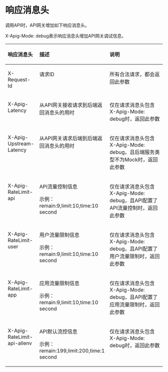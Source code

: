 # 响应消息头<a name="apig-zh-ug-180830102"></a>

调用API时，API网关增加如下响应消息头。

X-Apig-Mode: debug表示响应消息头增加API网关调试信息。

<a name="zh-cn_topic_0127298746_table117316235592"></a>
<table><thead align="left"><tr id="zh-cn_topic_0127298746_row7731192385919"><th class="cellrowborder" valign="top" width="20.202020202020204%" id="mcps1.1.4.1.1"><p id="zh-cn_topic_0127298746_p11731172319598"><a name="zh-cn_topic_0127298746_p11731172319598"></a><a name="zh-cn_topic_0127298746_p11731172319598"></a>响应消息头</p>
</th>
<th class="cellrowborder" valign="top" width="35.35353535353536%" id="mcps1.1.4.1.2"><p id="zh-cn_topic_0127298746_p15731102315910"><a name="zh-cn_topic_0127298746_p15731102315910"></a><a name="zh-cn_topic_0127298746_p15731102315910"></a>描述</p>
</th>
<th class="cellrowborder" valign="top" width="44.44444444444445%" id="mcps1.1.4.1.3"><p id="zh-cn_topic_0127298746_p773162375918"><a name="zh-cn_topic_0127298746_p773162375918"></a><a name="zh-cn_topic_0127298746_p773162375918"></a>说明</p>
</th>
</tr>
</thead>
<tbody><tr id="zh-cn_topic_0127298746_row177311623155919"><td class="cellrowborder" valign="top" width="20.202020202020204%" headers="mcps1.1.4.1.1 "><p id="zh-cn_topic_0127298746_p47312236593"><a name="zh-cn_topic_0127298746_p47312236593"></a><a name="zh-cn_topic_0127298746_p47312236593"></a>X-Request-Id</p>
</td>
<td class="cellrowborder" valign="top" width="35.35353535353536%" headers="mcps1.1.4.1.2 "><p id="zh-cn_topic_0127298746_p873111236591"><a name="zh-cn_topic_0127298746_p873111236591"></a><a name="zh-cn_topic_0127298746_p873111236591"></a>请求ID</p>
</td>
<td class="cellrowborder" valign="top" width="44.44444444444445%" headers="mcps1.1.4.1.3 "><p id="zh-cn_topic_0127298746_p8731162335913"><a name="zh-cn_topic_0127298746_p8731162335913"></a><a name="zh-cn_topic_0127298746_p8731162335913"></a>所有合法请求，都会返回此参数</p>
</td>
</tr>
<tr id="zh-cn_topic_0127298746_row1073111238597"><td class="cellrowborder" valign="top" width="20.202020202020204%" headers="mcps1.1.4.1.1 "><p id="zh-cn_topic_0127298746_p1773132365914"><a name="zh-cn_topic_0127298746_p1773132365914"></a><a name="zh-cn_topic_0127298746_p1773132365914"></a>X-Apig-Latency</p>
</td>
<td class="cellrowborder" valign="top" width="35.35353535353536%" headers="mcps1.1.4.1.2 "><p id="zh-cn_topic_0127298746_p9731823195920"><a name="zh-cn_topic_0127298746_p9731823195920"></a><a name="zh-cn_topic_0127298746_p9731823195920"></a>从API网关接收请求到后端返回消息头的用时</p>
</td>
<td class="cellrowborder" valign="top" width="44.44444444444445%" headers="mcps1.1.4.1.3 "><p id="zh-cn_topic_0127298746_p9731132319591"><a name="zh-cn_topic_0127298746_p9731132319591"></a><a name="zh-cn_topic_0127298746_p9731132319591"></a>仅在请求消息头包含X-Apig-Mode: debug时，返回此参数</p>
</td>
</tr>
<tr id="zh-cn_topic_0127298746_row67311223115912"><td class="cellrowborder" valign="top" width="20.202020202020204%" headers="mcps1.1.4.1.1 "><p id="zh-cn_topic_0127298746_p2073162335913"><a name="zh-cn_topic_0127298746_p2073162335913"></a><a name="zh-cn_topic_0127298746_p2073162335913"></a>X-Apig-Upstream-Latency</p>
</td>
<td class="cellrowborder" valign="top" width="35.35353535353536%" headers="mcps1.1.4.1.2 "><p id="zh-cn_topic_0127298746_p1115131612616"><a name="zh-cn_topic_0127298746_p1115131612616"></a><a name="zh-cn_topic_0127298746_p1115131612616"></a>从API网关请求后端到后端返回消息头的用时</p>
</td>
<td class="cellrowborder" valign="top" width="44.44444444444445%" headers="mcps1.1.4.1.3 "><p id="zh-cn_topic_0127298746_p773102318597"><a name="zh-cn_topic_0127298746_p773102318597"></a><a name="zh-cn_topic_0127298746_p773102318597"></a>仅在请求消息头包含X-Apig-Mode: debug，且后端服务类型不为Mock时，返回此参数</p>
</td>
</tr>
<tr id="zh-cn_topic_0127298746_row8731152316597"><td class="cellrowborder" valign="top" width="20.202020202020204%" headers="mcps1.1.4.1.1 "><p id="zh-cn_topic_0127298746_p131483259118"><a name="zh-cn_topic_0127298746_p131483259118"></a><a name="zh-cn_topic_0127298746_p131483259118"></a>X-Apig-RateLimit-api</p>
</td>
<td class="cellrowborder" valign="top" width="35.35353535353536%" headers="mcps1.1.4.1.2 "><p id="zh-cn_topic_0127298746_p1384223313019"><a name="zh-cn_topic_0127298746_p1384223313019"></a><a name="zh-cn_topic_0127298746_p1384223313019"></a>API流量控制信息</p>
<p id="zh-cn_topic_0127298746_p1073172316595"><a name="zh-cn_topic_0127298746_p1073172316595"></a><a name="zh-cn_topic_0127298746_p1073172316595"></a>示例：remain:9,limit:10,time:10 second</p>
</td>
<td class="cellrowborder" valign="top" width="44.44444444444445%" headers="mcps1.1.4.1.3 "><p id="zh-cn_topic_0127298746_p92691839101212"><a name="zh-cn_topic_0127298746_p92691839101212"></a><a name="zh-cn_topic_0127298746_p92691839101212"></a>仅在请求消息头包含X-Apig-Mode: debug，且API配置了API流量控制时，返回此参数</p>
</td>
</tr>
<tr id="zh-cn_topic_0127298746_row2520195919126"><td class="cellrowborder" valign="top" width="20.202020202020204%" headers="mcps1.1.4.1.1 "><p id="zh-cn_topic_0127298746_p8895889134"><a name="zh-cn_topic_0127298746_p8895889134"></a><a name="zh-cn_topic_0127298746_p8895889134"></a>X-Apig-RateLimit-user</p>
</td>
<td class="cellrowborder" valign="top" width="35.35353535353536%" headers="mcps1.1.4.1.2 "><p id="zh-cn_topic_0127298746_p112070387020"><a name="zh-cn_topic_0127298746_p112070387020"></a><a name="zh-cn_topic_0127298746_p112070387020"></a>用户流量限制信息</p>
<p id="zh-cn_topic_0127298746_p352095941211"><a name="zh-cn_topic_0127298746_p352095941211"></a><a name="zh-cn_topic_0127298746_p352095941211"></a>示例：remain:9,limit:10,time:10 second</p>
</td>
<td class="cellrowborder" valign="top" width="44.44444444444445%" headers="mcps1.1.4.1.3 "><p id="zh-cn_topic_0127298746_p1652085920120"><a name="zh-cn_topic_0127298746_p1652085920120"></a><a name="zh-cn_topic_0127298746_p1652085920120"></a>仅在请求消息头包含X-Apig-Mode: debug，且API配置了用户流量限制时，返回此参数</p>
</td>
</tr>
<tr id="zh-cn_topic_0127298746_row184819451319"><td class="cellrowborder" valign="top" width="20.202020202020204%" headers="mcps1.1.4.1.1 "><p id="zh-cn_topic_0127298746_p195820971314"><a name="zh-cn_topic_0127298746_p195820971314"></a><a name="zh-cn_topic_0127298746_p195820971314"></a>X-Apig-RateLimit-app</p>
</td>
<td class="cellrowborder" valign="top" width="35.35353535353536%" headers="mcps1.1.4.1.2 "><p id="zh-cn_topic_0127298746_p193517417012"><a name="zh-cn_topic_0127298746_p193517417012"></a><a name="zh-cn_topic_0127298746_p193517417012"></a>应用流量限制信息</p>
<p id="zh-cn_topic_0127298746_p198481443135"><a name="zh-cn_topic_0127298746_p198481443135"></a><a name="zh-cn_topic_0127298746_p198481443135"></a>示例：remain:9,limit:10,time:10 second</p>
</td>
<td class="cellrowborder" valign="top" width="44.44444444444445%" headers="mcps1.1.4.1.3 "><p id="zh-cn_topic_0127298746_p178487431310"><a name="zh-cn_topic_0127298746_p178487431310"></a><a name="zh-cn_topic_0127298746_p178487431310"></a>仅在请求消息头包含X-Apig-Mode: debug，且API配置了应用流量限制时，返回此参数</p>
</td>
</tr>
<tr id="zh-cn_topic_0127298746_row5817527135"><td class="cellrowborder" valign="top" width="20.202020202020204%" headers="mcps1.1.4.1.1 "><p id="zh-cn_topic_0127298746_p936361051317"><a name="zh-cn_topic_0127298746_p936361051317"></a><a name="zh-cn_topic_0127298746_p936361051317"></a>X-Apig-RateLimit-api-allenv</p>
</td>
<td class="cellrowborder" valign="top" width="35.35353535353536%" headers="mcps1.1.4.1.2 "><p id="zh-cn_topic_0127298746_p133314450013"><a name="zh-cn_topic_0127298746_p133314450013"></a><a name="zh-cn_topic_0127298746_p133314450013"></a>API默认流控信息</p>
<p id="zh-cn_topic_0127298746_p38171823137"><a name="zh-cn_topic_0127298746_p38171823137"></a><a name="zh-cn_topic_0127298746_p38171823137"></a>示例：remain:199,limit:200,time:1 second</p>
</td>
<td class="cellrowborder" valign="top" width="44.44444444444445%" headers="mcps1.1.4.1.3 "><p id="zh-cn_topic_0127298746_p9817721139"><a name="zh-cn_topic_0127298746_p9817721139"></a><a name="zh-cn_topic_0127298746_p9817721139"></a>仅在请求消息头包含X-Apig-Mode: debug时，返回此参数</p>
</td>
</tr>
</tbody>
</table>


